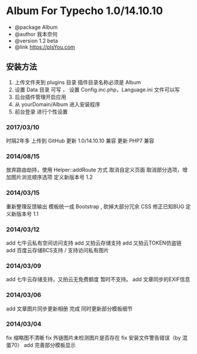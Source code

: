 # Album For Typecho 1.0/14.10.10

 * @package Album
 * @author 我本奈何
 * @version 1.2 beta
 * @link https://plsYou.com


## 安装方法
1. 上传文件夹到 plugins 目录 插件目录名称必须是 Album
2. 设置 Data 目录 可写 ， 设置 Config.inc.php，Language.ini 文件可以写
3. 后台插件管理开启应用
4. 从 yourDomain/Album 进入安装程序
5. 前台登录 进行个性设置

### 2017/03/10
时隔2年多 上传到 GitHub
更新 1.0/14.10.10 兼容
更新 PHP7 兼容

### 2014/08/15 
放弃路由劫持，使用 Helper::addRoute 方式
取消自定义页面
取消部分选项，增加图片浏览顺序选项
定义新版本号 1.2

### 2014/03/15
重新整理反馈输出
模板统一成 Bootstrap , 砍掉大部分冗余 CSS
修正已知BUG
定义新版本号 1.1

### 2014/03/12 
add 七牛云私有空间访问支持
add 又拍云存储支持
add 又拍云TOKEN仿盗链
add 百度云存储BCS支持 / 支持访问私有图片

### 2014/03/09
add 七牛云存储支持，又拍云无免费额度 暂时不支持。
add 文章同步的EXIF信息

### 2014/03/06
add 文章图片同步更新相册 完成 同时更新部分模板细节

### 2014/03/04
fix 缩略图不清晰
fix 外链图片未检测图片是否存在
fix 安装文件警告错误（by 混蛋70）
add 完善部分模板显示